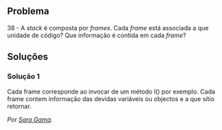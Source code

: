 ## Problema

38 - A _stack_ é composta por _frames_. Cada _frame_ está associada a que
unidade de código? Que informação é contida em cada _frame_?


## Soluções

### Solução 1

Cada frame corresponde ao invocar de um método l() por exemplo. Cada frame contem informação das devidas variáveis ou objectos e a que sítio retornar.  

*Por [Sara Gama](https://github.com/serapinta).*
